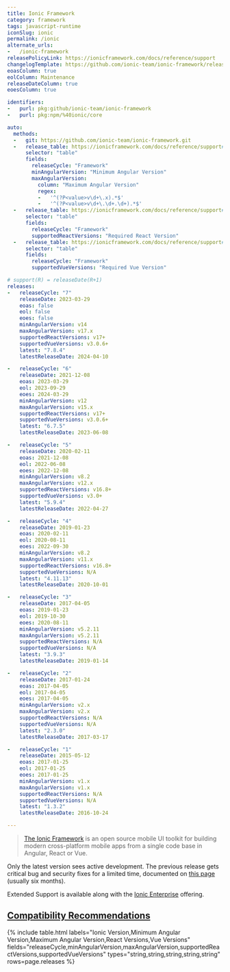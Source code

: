 ```yaml
---
title: Ionic Framework
category: framework
tags: javascript-runtime
iconSlug: ionic
permalink: /ionic
alternate_urls:
-   /ionic-framework
releasePolicyLink: https://ionicframework.com/docs/reference/support
changelogTemplate: https://github.com/ionic-team/ionic-framework/releases/tag/v__LATEST__
eoasColumn: true
eolColumn: Maintenance
releaseDateColumn: true
eoesColumn: true

identifiers:
-   purl: pkg:github/ionic-team/ionic-framework
-   purl: pkg:npm/%40ionic/core

auto:
  methods:
  -   git: https://github.com/ionic-team/ionic-framework.git
  -   release_table: https://ionicframework.com/docs/reference/support#compatibility-recommendations
      selector: "table"
      fields:
        releaseCycle: "Framework"
        minAngularVersion: "Minimum Angular Version"
        maxAngularVersion:
          column: "Maximum Angular Version"
          regex:
          -   '^(?P<value>v\d+\.x).*$'
          -   '^(?P<value>v\d+\.\d+.\d+).*$'
  -   release_table: https://ionicframework.com/docs/reference/support#compatibility-recommendations
      selector: "table"
      fields:
        releaseCycle: "Framework"
        supportedReactVersions: "Required React Version"
  -   release_table: https://ionicframework.com/docs/reference/support#compatibility-recommendations
      selector: "table"
      fields:
        releaseCycle: "Framework"
        supportedVueVersions: "Required Vue Version"

# support(R) = releaseDate(R+1)
releases:
-   releaseCycle: "7"
    releaseDate: 2023-03-29
    eoas: false
    eol: false
    eoes: false
    minAngularVersion: v14
    maxAngularVersion: v17.x
    supportedReactVersions: v17+
    supportedVueVersions: v3.0.6+
    latest: "7.8.4"
    latestReleaseDate: 2024-04-10

-   releaseCycle: "6"
    releaseDate: 2021-12-08
    eoas: 2023-03-29
    eol: 2023-09-29
    eoes: 2024-03-29
    minAngularVersion: v12
    maxAngularVersion: v15.x
    supportedReactVersions: v17+
    supportedVueVersions: v3.0.6+
    latest: "6.7.5"
    latestReleaseDate: 2023-06-08

-   releaseCycle: "5"
    releaseDate: 2020-02-11
    eoas: 2021-12-08
    eol: 2022-06-08
    eoes: 2022-12-08
    minAngularVersion: v8.2
    maxAngularVersion: v12.x
    supportedReactVersions: v16.8+
    supportedVueVersions: v3.0+
    latest: "5.9.4"
    latestReleaseDate: 2022-04-27

-   releaseCycle: "4"
    releaseDate: 2019-01-23
    eoas: 2020-02-11
    eol: 2020-08-11
    eoes: 2022-09-30
    minAngularVersion: v8.2
    maxAngularVersion: v11.x
    supportedReactVersions: v16.8+
    supportedVueVersions: N/A
    latest: "4.11.13"
    latestReleaseDate: 2020-10-01

-   releaseCycle: "3"
    releaseDate: 2017-04-05
    eoas: 2019-01-23
    eol: 2019-10-30
    eoes: 2020-08-11
    minAngularVersion: v5.2.11
    maxAngularVersion: v5.2.11
    supportedReactVersions: N/A
    supportedVueVersions: N/A
    latest: "3.9.3"
    latestReleaseDate: 2019-01-14

-   releaseCycle: "2"
    releaseDate: 2017-01-24
    eoas: 2017-04-05
    eol: 2017-04-05
    eoes: 2017-04-05
    minAngularVersion: v2.x
    maxAngularVersion: v2.x
    supportedReactVersions: N/A
    supportedVueVersions: N/A
    latest: "2.3.0"
    latestReleaseDate: 2017-03-17

-   releaseCycle: "1"
    releaseDate: 2015-05-12
    eoas: 2017-01-25
    eol: 2017-01-25
    eoes: 2017-01-25
    minAngularVersion: v1.x
    maxAngularVersion: v1.x
    supportedReactVersions: N/A
    supportedVueVersions: N/A
    latest: "1.3.2"
    latestReleaseDate: 2016-10-24

---
```


> [The Ionic Framework](https://ionicframework.com) is an open source mobile UI toolkit for building
> modern cross-platform mobile apps from a single code base in Angular, React or Vue.

Only the latest version sees active development. The previous release gets critical bug and security
fixes for a limited time, documented on [this page](https://ionicframework.com/docs/reference/support#framework-maintenance-and-support-status)
(usually six months).

Extended Support is available along with the [Ionic Enterprise](https://ionic.io/enterprise) offering.

## [Compatibility Recommendations](https://ionicframework.com/docs/reference/support#compatibility-recommendations)

{% include table.html
labels="Ionic Version,Minimum Angular Version,Maximum Angular Version,React Versions,Vue Versions"
fields="releaseCycle,minAngularVersion,maxAngularVersion,supportedReactVersions,supportedVueVersions"
types="string,string,string,string,string"
rows=page.releases %}

